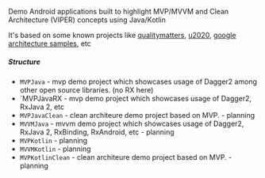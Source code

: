 Demo Android applications built to highlight MVP/MVVM and Clean Architecture (VIPER) concepts using Java/Kotlin

It's based on some known projects like [qualitymatters](https://github.com/artem-zinnatullin/qualitymatters), [u2020](https://github.com/JakeWharton/u2020),
[google architecture samples](https://github.com/googlesamples/android-architecture), etc

##### Structure
* `MVPJava` - mvp demo project which showcases usage of Dagger2 among other open source libraries. (no RX here)
* `MVPJavaRX  - mvp demo project which showcases usage of Dagger2, RxJava 2, etc
* `MVPJavaClean` - clean architeure demo project based on MVP. - planning
* `MVVMJava` - mvvm demo project which showcases usage of Dagger2, RxJava 2, RxBinding, RxAndroid, etc - planning
* `MVPKotlin` - planning
* `MVVMKotlin` - planning
* `MVPKotlinClean` - clean architeure demo project based on MVP. - planning

